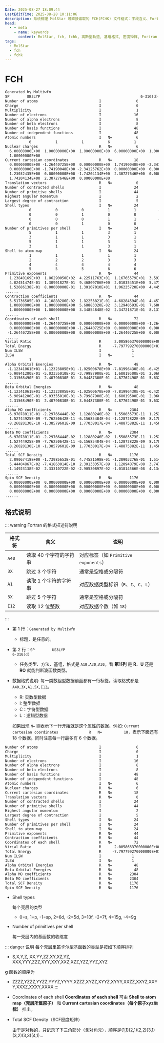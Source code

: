 ```yaml
---
Date: 2025-08-27 18:09:44
LastEditTime: 2025-08-28 10:11:06
description: 系统梳理 MolStar 可直接读取的 FCH(FCHK) 文件格式：字段含义、Fortran 描述符、壳层类型、基函数顺序及密度矩阵存储方式，并附常见陷阱提示。
head:
  - - meta
    - name: keywords
      content: MolStar, fch, fchk, 高斯型轨道, 基组格式, 密度矩阵, Fortran 格式描述符
tags:
  - MolStar
  - fch
  - fchk
---
```


# FCH

```txt
Generated by Multiwfn
SP        UB3LYP                                              6-31G(d)
Number of atoms                            I                6
Charge                                     I                0
Multiplicity                               I                1
Number of electrons                        I               16
Number of alpha electrons                  I                8
Number of beta electrons                   I                8
Number of basis functions                  I               48
Number of independent functions            I               48
Atomic numbers                             I   N=           6
           6           1           1           6           1           1
Nuclear charges                            R   N=           6
  6.00000000E+00  1.00000000E+00  1.00000000E+00  6.00000000E+00  1.00000000E+00
  1.00000000E+00
Current cartesian coordinates              R   N=          18
  0.00000000E+00 -1.26440725E+00  0.00000000E+00  1.74190048E+00 -2.34125762E+00
  0.00000000E+00 -1.74190048E+00 -2.34125762E+00  0.00000000E+00  0.00000000E+00
  1.23032435E+00  0.00000000E+00 -1.74204134E+00  2.30727646E+00  0.00000000E+00
  1.74204134E+00  2.30727646E+00  0.00000000E+00
Translation vectors                        R   N=           0
Number of contracted shells                I               24
Number of primitive shells                 I               44
Highest angular momentum                   I                2
Largest degree of contraction              I                5
Shell types                                I   N=          24
           0           0           0           1           1          -2
           0           0           1           0           0           1
           0           0           0           1           1          -2
           0           0           1           0           0           1
Number of primitives per shell             I   N=          24
           5           1           1           3           1           1
           3           1           1           3           1           1
           5           1           1           3           1           1
           3           1           1           3           1           1
Shell to atom map                          I   N=          24
           1           1           1           1           1           1
           2           2           2           3           3           3
           4           4           4           4           4           4
           5           5           5           6           6           6
Primitive exponents                        R   N=          44
  1.23840169E+03  1.86290050E+02  4.22511763E+01  1.16765579E+01  3.59305065E+00
  4.02451474E-01  1.30901827E-01  9.46809706E+00  2.01035451E+00  5.47710047E-01
  1.52686138E-01  8.00000000E-01  1.30107010E+01  1.96225720E+00  4.44537960E-01
......
Contraction coefficients                   R   N=          44
  5.51736505E-03  4.10888286E-02  1.82253821E-01  4.68284594E-01  4.45758173E-01
  1.00000000E+00  1.00000000E+00  5.68883320E-02  3.12940593E-01  7.60650165E-01
  1.00000000E+00  1.00000000E+00  3.34854848E-02  2.34721871E-01  8.13770285E-01
......
Coordinates of each shell                  R   N=          72
  0.00000000E+00 -1.26440725E+00  0.00000000E+00  0.00000000E+00 -1.26440725E+00
  0.00000000E+00  0.00000000E+00 -1.26440725E+00  0.00000000E+00  0.00000000E+00
 -1.26440725E+00  0.00000000E+00  0.00000000E+00 -1.26440725E+00  0.00000000E+00
......
Virial Ratio                               R      2.005866370000000E+00
Total Energy                               R     -7.797799270000000E+01
Num ILSW                                   I              1
ILSW                                       I   N=         1
           1
Alpha Orbital Energies                     R   N=          48
 -1.12341061E+01 -1.12323805E+01 -1.02500678E+00 -7.81996430E-01 -6.42520300E-01
 -5.90941200E-01 -5.03355010E-01 -3.79987900E-01  1.68019500E-01  2.06074570E-01
  2.31568490E-01  2.40790830E-01  3.04487300E-01  4.87762490E-01  5.63280690E-01
......
Beta Orbital Energies                      R   N=          48
 -1.12341061E+01 -1.12323805E+01 -1.02500678E+00 -7.81996430E-01 -6.42520300E-01
 -5.90941200E-01 -5.03355010E-01 -3.79987900E-01  1.68019500E-01  2.06074570E-01
  2.31568490E-01  2.40790830E-01  3.04487300E-01  4.87762490E-01  5.63280690E-01
......
Alpha MO coefficients                      R   N=        2304
 -6.97078011E-01 -2.29766444E-02  1.12880246E-02  1.55083573E-11  1.25250914E-03
  1.52744925E-09 -7.76250642E-11 -6.15685404E-04 -1.12872822E-09  8.17808877E-04
 -8.26020130E-10 -1.38579601E-09  1.77038017E-04  7.48875882E-11  1.45829973E-03
......
Beta MO coefficients                       R   N=        2304
 -6.97078011E-01 -2.29766444E-02  1.12880246E-02  1.55083573E-11  1.25250914E-03
  1.52744925E-09 -7.76250642E-11 -6.15685404E-04 -1.12872822E-09  8.17808877E-04
 -8.26020130E-10 -1.38579601E-09  1.77038017E-04  7.48875882E-11  1.45829973E-03
......
Total SCF Density                          R   N=        1176
  2.09067418E+00 -1.73985653E-01  4.74521598E-01 -1.28903276E-01  1.51431374E-01
  5.44404867E-02 -7.41863014E-10  2.30133357E-09  1.12094079E-08  3.74756572E-01
 -1.14923138E-02  2.33310722E-02 -2.90530897E-02 -1.01814566E-08  4.13498859E-01
......
Spin SCF Density                           R   N=        1176
  0.00000000E+00  0.00000000E+00  0.00000000E+00  0.00000000E+00  0.00000000E+00
  0.00000000E+00  0.00000000E+00  0.00000000E+00  0.00000000E+00  0.00000000E+00
  0.00000000E+00  0.00000000E+00  0.00000000E+00  0.00000000E+00  0.00000000E+00
......
```

## 格式说明

::: warning Fortran 的格式描述符说明

| 格式符   | 含义            | 说明                            |
| ----- | ------------- | ----------------------------- |
| `A40` | 读取 40 个字符的字符串 | 对应标签（如 `Primitive exponents`） |
| `3X`  | 跳过 3 个字符      | 通常是空格或分隔符                     |
| `A1`  | 读取 1 个字符的字符串  | 对应数据类型标识（`R`、`I`、`C`、`L`）     |
| `5X`  | 跳过 5 个字符      | 通常是空格或分隔符                     |
| `I12` | 读取 12 位整数     | 对应数据个数（如 `18`）                |

:::

- 第 1 行：`Generated by Multiwfn`
  - 标题，是任意的。
- 第 2 行：`SP        UB3LYP                                              6-31G(d)`
  - 任务类型、方法、基组，格式是 `A10,A30,A30`。看 **第11列** 是 **R**、**U** 还是 **RO** 就能判断波函数类型。

- 数据格式说明: 每一类数组型数据前面都有一行标签，读取格式都是`A40,3X,A1,5X,I12`。
  - R: 实数型数据
  - I: 整型数据
  - C：字符型数据
  - L：逻辑型数据

  如果出现 `N=` 则表示下一行开始就是这个属性的数据，例如: `Current cartesian coordinates              R   N=          18`，表示下面还有 18 个数据。同时注意每一行最多有 6 个数据。

```txt
Number of atoms                            I                6
Charge                                     I                0
Multiplicity                               I                1
Number of electrons                        I               16
Number of alpha electrons                  I                8
Number of beta electrons                   I                8
Number of basis functions                  I               48
Number of independent functions            I               48
Atomic numbers                             I   N=           6
Nuclear charges                            R   N=           6
Current cartesian coordinates              R   N=          18
Translation vectors                        R   N=           0
Number of contracted shells                I               24
Number of primitive shells                 I               44
Highest angular momentum                   I                2
Largest degree of contraction              I                5
Shell types                                I   N=          24
Number of primitives per shell             I   N=          24
Shell to atom map                          I   N=          24
Primitive exponents                        R   N=          44
Contraction coefficients                   R   N=          44
Coordinates of each shell                  R   N=          72
Virial Ratio                               R      2.005866370000000E+00
Total Energy                               R     -7.797799270000000E+01
Num ILSW                                   I              1
ILSW                                       I   N=         1
Alpha Orbital Energies                     R   N=          48
Beta Orbital Energies                      R   N=          48
Alpha MO coefficients                      R   N=        2304
Beta MO coefficients                       R   N=        2304
Total SCF Density                          R   N=        1176
Spin SCF Density                           R   N=        1176
```

- Shell types
  
  每个壳层的类型
    - 0=s, 1=p, -1=sp, 2=6d, -2=5d, 3=10f, -3=7f, 4=15g, -4=9g

- Number of primitives per shell
  
  每一壳层内的基函数的收缩度

::: danger 说明
每个壳层里笛卡尔型基函数的类型是按如下顺序排列
- S,X,Y,Z, XX,YY,ZZ,XY,XZ,YZ, XXX,YYY,ZZZ,XYY,XXY,XXZ,XZZ,YZZ,YYZ,XYZ

**g** 函数的顺序为
- ZZZZ,YZZZ,YYZZ,YYYZ,YYYY,XZZZ,XYZZ,XYYZ,XYYY,XXZZ,XXYZ,XXYY,XXXZ,XXXY,XXXX
:::

- Coordinates of each shell
  **Coordinates of each shell** 可由 **Shell to atom map（壳层所属原子）** 和 **Current cartesian coordinates（每个原子xyz坐标）** 推出。

- Total SCF Density（SCF密度矩阵）

  由于是对称的，只记录了下三角部分（含对角元），顺序是(1,1)(2,1)(2,2)(3,1)(3,2)(3,3)(4,1)...